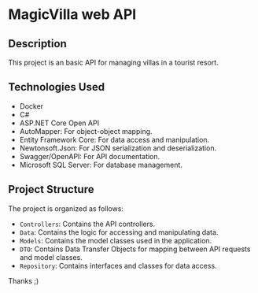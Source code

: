 # MagicVilla web API

## Description

This project is an basic API for managing villas in a tourist resort.

## Technologies Used

- Docker
- C#
- ASP.NET Core Open API
- AutoMapper: For object-object mapping.
- Entity Framework Core: For data access and manipulation.
- Newtonsoft.Json: For JSON serialization and deserialization.
- Swagger/OpenAPI: For API documentation.
- Microsoft SQL Server: For database management.

## Project Structure

The project is organized as follows:

- `Controllers`: Contains the API controllers.
- `Data`: Contains the logic for accessing and manipulating data.
- `Models`: Contains the model classes used in the application.
- `DTO`: Contains Data Transfer Objects for mapping between API requests and model classes.
- `Repository`: Contains interfaces and classes for data access.

Thanks ;)
